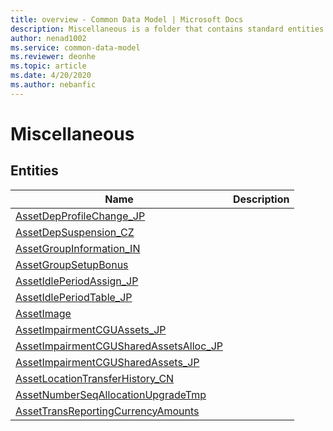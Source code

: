 ```yaml
---
title: overview - Common Data Model | Microsoft Docs
description: Miscellaneous is a folder that contains standard entities related to the Common Data Model.
author: nenad1002
ms.service: common-data-model
ms.reviewer: deonhe
ms.topic: article
ms.date: 4/20/2020
ms.author: nebanfic
---
```


# Miscellaneous


## Entities

|Name|Description|
|---|---|
|[AssetDepProfileChange_JP](AssetDepProfileChange_JP.md)||
|[AssetDepSuspension_CZ](AssetDepSuspension_CZ.md)||
|[AssetGroupInformation_IN](AssetGroupInformation_IN.md)||
|[AssetGroupSetupBonus](AssetGroupSetupBonus.md)||
|[AssetIdlePeriodAssign_JP](AssetIdlePeriodAssign_JP.md)||
|[AssetIdlePeriodTable_JP](AssetIdlePeriodTable_JP.md)||
|[AssetImage](AssetImage.md)||
|[AssetImpairmentCGUAssets_JP](AssetImpairmentCGUAssets_JP.md)||
|[AssetImpairmentCGUSharedAssetsAlloc_JP](AssetImpairmentCGUSharedAssetsAlloc_JP.md)||
|[AssetImpairmentCGUSharedAssets_JP](AssetImpairmentCGUSharedAssets_JP.md)||
|[AssetLocationTransferHistory_CN](AssetLocationTransferHistory_CN.md)||
|[AssetNumberSeqAllocationUpgradeTmp](AssetNumberSeqAllocationUpgradeTmp.md)||
|[AssetTransReportingCurrencyAmounts](AssetTransReportingCurrencyAmounts.md)||
